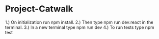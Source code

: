 # Project-Catwalk

1.) On initialization run npm install.
2.) Then type npm run dev:react in the terminal.
3.) In a new terminal type npm run dev
4.) To run tests type npm test